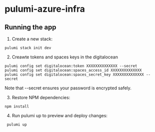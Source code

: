 # pulumi-azure-infra



## Running the app

1. Create a new stack:

```
pulumi stack init dev
```

2. Creawte tokens and spaces keys in the digitalocean

```
pulumi config set digitalocean:token XXXXXXXXXXXXXX --secret
pulumi config set digitalocean:spaces_access_id XXXXXXXXXXXXXX
pulumi config set digitalocean:spaces_secret_key XXXXXXXXXXXXXX --secret
```

Note that --secret ensures your password is encrypted safely.


3. Restore NPM dependencies:

```
npm install
```

4. Run pulumi up to preview and deploy changes:

```
 pulumi up
```